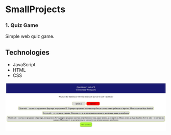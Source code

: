 # SmallProjects

### 1. Quiz Game
Simple web quiz game.

## Technologies
* JavaScript
* HTML
* CSS

![](https://github.com/VeronikaIvancheva/SmallProjects/blob/main/QuizApp/QuizGame.jpg)
